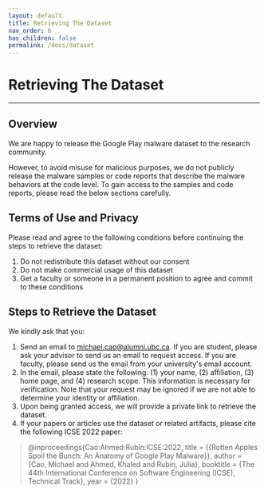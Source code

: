 ```yaml
---
layout: default
title: Retrieving The Dataset
nav_order: 6
has_children: false
permalink: /docs/dataset
---
```


# Retrieving The Dataset
---

## Overview

We are happy to release the Google Play malware dataset to the research community. 

However, to avoid misuse for malicious purposes, we do not publicly release the malware samples or code reports that describe the malware behaviors at the code level. To gain access to the samples and code reports, please read the below sections carefully.

## Terms of Use and Privacy

Please read and agree to the following conditions before continuing the steps to retrieve the dataset:

1. Do not redistribute this dataset without our consent
2. Do not make commercial usage of this dataset
3. Get a faculty or someone in a permanent position to agree and commit to these conditions

## Steps to Retrieve the Dataset

We kindly ask that you:

1. Send an email to michael.cao@alumni.ubc.ca. If you are student, please ask your advisor to send us an email to request access. If you are faculty, please send us the email from your university's email account.
2. In the email, please state the following: (1) your name, (2) affiliation, (3) home page, and (4) research scope. This information is necessary for verification. Note that your request may be ignored if we are not able to determine your identity or affiliation. 
3. Upon being granted access, we will provide a private link to retrieve the dataset.
4. If your papers or articles use the dataset or related artifacts, please cite the following ICSE 2022 paper:

> @inproceedings{Cao:Ahmed:Rubin:ICSE:2022,
>   title = {{Rotten Apples Spoil the Bunch: An Anatomy of Google Play Malware}},
>   author = {Cao, Michael and Ahmed, Khaled and Rubin, Julia},
>   booktitle = {The 44th International Conference on Software Engineering (ICSE), Technical Track},
>   year = {2022}
> }

